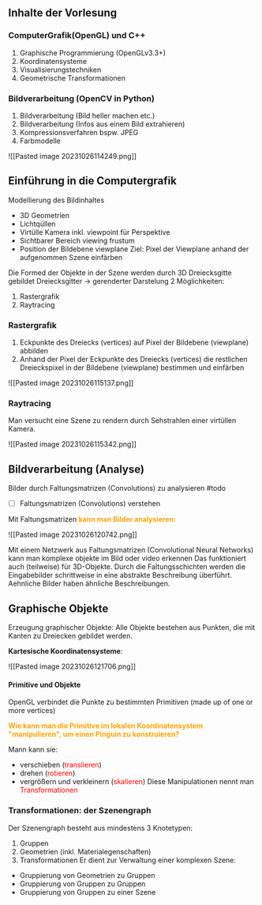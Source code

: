 
## Inhalte der Vorlesung

### ComputerGrafik(OpenGL) und C++

1. Graphische Programmierung (OpenGLv3.3+)
2. Koordinatensysteme
3. Visualisierungstechniken
4. Geometrische Transformationen

### Bildverarbeitung (OpenCV in Python)

1. Bildverarbeitung (Bild heller machen etc.)
2. Bildverarbeitung (Infos aus einem Bild extrahieren)
3. Kompressionsverfahren bspw. JPEG
4. Farbmodelle

![[Pasted image 20231026114249.png]]


## Einführung in die Computergrafik

Modellierung des Bildinhaltes
- 3D Geometrien
- Lichtqüllen
- Virtülle Kamera inkl. viewpoint für Perspektive
- Sichtbarer Bereich viewing frustum
- Position der Bildebene viewplane
Ziel: Pixel der Viewplane anhand der aufgenommen Szene einfärben

Die Formed der Objekte in der Szene werden durch 3D Dreiecksgitte gebildet
Dreiecksgitter -> gerenderter Darstelung 2 Möglichkeiten:
1. Rastergrafik
2. Raytracing

### Rastergrafik

1. Eckpunkte des Dreiecks (vertices) auf Pixel der Bildebene (viewplane) abbilden
2. Anhand der Pixel der Eckpunkte des Dreiecks (vertices) die restlichen Dreieckspixel in der Bildebene (viewplane) bestimmen und einfärben

![[Pasted image 20231026115137.png]]

### Raytracing

Man versucht eine Szene zu rendern durch Sehstrahlen einer virtüllen Kamera. 

![[Pasted image 20231026115342.png]]

## Bildverarbeitung (Analyse)

Bilder durch Faltungsmatrizen (Convolutions) zu analysieren
#todo 
- [ ] Faltungsmatrizen (Convolutions) verstehen

Mit Faltungsmatrizen <FONT COLOR="#ffa500"><b>kann man Bilder analysieren:</b></FONT>

![[Pasted image 20231026120742.png]]

Mit einem Netzwerk aus Faltungsmatrizen (Convolutional Neural Networks) kann man komplexe objekte im Bild oder video erkennen
Das funktioniert auch (teilweise) für 3D-Objekte.
Durch die Faltungsschichten werden die Eingabebilder schrittweise in eine abstrakte Beschreibung überführt. Aehnliche Bilder haben ähnliche Beschreibungen.


## Graphische Objekte

Erzeugung graphischer Objekte: Alle Objekte bestehen aus Punkten, die mit Kanten zu Dreiecken gebildet werden. 

**Kartesische Koordinatensysteme**: 

![[Pasted image 20231026121706.png]]

#### Primitive und Objekte
OpenGL verbindet die Punkte zu bestimmten Primitiven (made up of one or more vertices)

<FONT COLOR="#ffa500"><b>Wie kann man die Primitive im lokalen Koordinatensystem "manipulieren", um einen Pinguin zu konstruieren?</b></FONT>

Mann kann sie:
- verschieben (<FONT COLOR="#ff0000">translieren</FONT>)
- drehen (<FONT COLOR="#ff0000">rotieren</FONT>)
- vergrößern und verkleinern (<FONT COLOR="#ff0000">skalieren</FONT>)
Diese Manipulationen nennt man <FONT COLOR="#ff0000">Transformationen</FONT>

### Transformationen: der Szenengraph

Der Szenengraph besteht aus mindestens 3 Knotetypen:
1. Gruppen
2. Geometrien (inkl. Materialegenschaften)
3. Transformationen
Er dient zur Verwaltung einer komplexen Szene:
- Gruppierung von Geometrien zu Gruppen
- Gruppierung von Gruppen zu Gruppen
- Gruppierung von Gruppen zu einer Szene